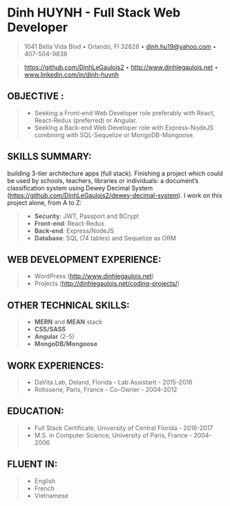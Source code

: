 # Dinh HUYNH - Full Stack Web Developer

> 1041 Bella Vida Blvd • Orlando, Fl 32828 • dinh.hu19@yahoo.com • 407-504-9838

> https://github.com/DinhLeGaulois2 • http://www.dinhlegaulois.net • www.linkedin.com/in/dinh-huynh

## OBJECTIVE : 
> *	Seeking a Front-end Web Developer role preferably with React, React-Redux (preferred) or Angular.
> *	Seeking a Back-end Web Developer role with Express-NodeJS combining with SQL-Sequelize or MongoDB-Mongoose.


## SKILLS SUMMARY: 
building 3-tier architecture apps (full stack). Finishing a project which could be used by schools, teachers, libraries or individuals: a document’s classification system using Dewey Decimal System (https://github.com/DinhLeGaulois2/dewey-decimal-system). I work on this project alone, from A to Z: 
> *	**Security**: JWT, Passport and BCrypt
> *	**Front-end**: React-Redux
> *	**Back-end**: Express/NodeJS
> *	**Database**: SQL (74 tables) and Sequelize as ORM


## WEB DEVELOPMENT EXPERIENCE:
> *	WordPress (http://www.dinhlegaulois.net)
> *	Projects (http://dinhlegaulois.net/coding-projects/)


## OTHER TECHNICAL SKILLS:
> *	**MERN** and **MEAN** stack
> *	**CSS/SASS**
> *	**Angular** (2-5)
> *	**MongoDB/Mongoose**


## WORK EXPERIENCES:
> *	DaVita Lab, Deland, Florida - Lab Assistant - 2015-2016
> *	Rotisserie, Paris, France - Co-Owner - 2004-2012

## EDUCATION:  
> *	Full Stack Certificate, University of Central Florida - 2016-2017
> *	M.S. in Computer Science, University of Paris, France - 2004-2006


## FLUENT IN:
> *	English
> *	French
> *	Vietnamese

